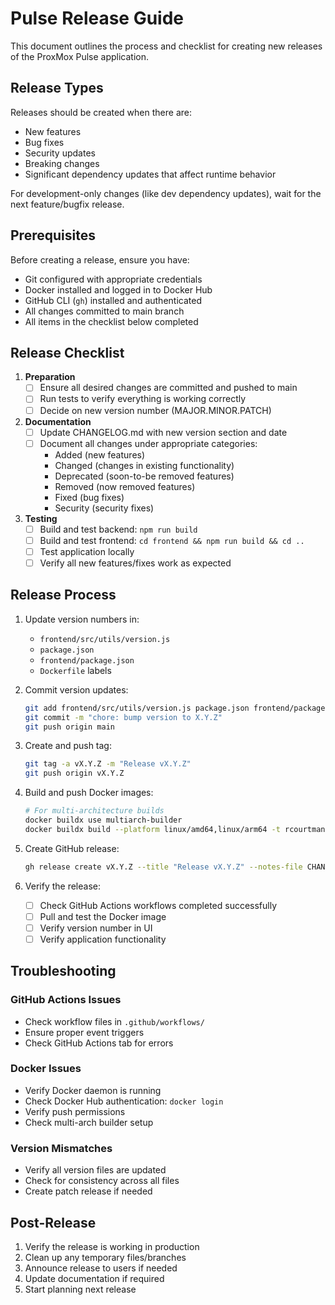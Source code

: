 # Pulse Release Guide

This document outlines the process and checklist for creating new releases of the ProxMox Pulse application.

## Release Types

Releases should be created when there are:
- New features
- Bug fixes
- Security updates
- Breaking changes
- Significant dependency updates that affect runtime behavior

For development-only changes (like dev dependency updates), wait for the next feature/bugfix release.

## Prerequisites

Before creating a release, ensure you have:
- Git configured with appropriate credentials
- Docker installed and logged in to Docker Hub
- GitHub CLI (`gh`) installed and authenticated
- All changes committed to main branch
- All items in the checklist below completed

## Release Checklist

1. **Preparation**
   - [ ] Ensure all desired changes are committed and pushed to main
   - [ ] Run tests to verify everything is working correctly
   - [ ] Decide on new version number (MAJOR.MINOR.PATCH)

2. **Documentation**
   - [ ] Update CHANGELOG.md with new version section and date
   - [ ] Document all changes under appropriate categories:
     - Added (new features)
     - Changed (changes in existing functionality)
     - Deprecated (soon-to-be removed features)
     - Removed (now removed features)
     - Fixed (bug fixes)
     - Security (security fixes)

3. **Testing**
   - [ ] Build and test backend: `npm run build`
   - [ ] Build and test frontend: `cd frontend && npm run build && cd ..`
   - [ ] Test application locally
   - [ ] Verify all new features/fixes work as expected

## Release Process

1. Update version numbers in:
   - `frontend/src/utils/version.js`
   - `package.json`
   - `frontend/package.json`
   - `Dockerfile` labels

2. Commit version updates:
   ```bash
   git add frontend/src/utils/version.js package.json frontend/package.json Dockerfile
   git commit -m "chore: bump version to X.Y.Z"
   git push origin main
   ```

3. Create and push tag:
   ```bash
   git tag -a vX.Y.Z -m "Release vX.Y.Z"
   git push origin vX.Y.Z
   ```

4. Build and push Docker images:
   ```bash
   # For multi-architecture builds
   docker buildx use multiarch-builder
   docker buildx build --platform linux/amd64,linux/arm64 -t rcourtman/pulse:X.X.X -t rcourtman/pulse:latest --push .
   ```

5. Create GitHub release:
   ```bash
   gh release create vX.Y.Z --title "Release vX.Y.Z" --notes-file CHANGELOG.md
   ```

6. Verify the release:
   - [ ] Check GitHub Actions workflows completed successfully
   - [ ] Pull and test the Docker image
   - [ ] Verify version number in UI
   - [ ] Verify application functionality

## Troubleshooting

### GitHub Actions Issues
- Check workflow files in `.github/workflows/`
- Ensure proper event triggers
- Check GitHub Actions tab for errors

### Docker Issues
- Verify Docker daemon is running
- Check Docker Hub authentication: `docker login`
- Verify push permissions
- Check multi-arch builder setup

### Version Mismatches
- Verify all version files are updated
- Check for consistency across all files
- Create patch release if needed

## Post-Release

1. Verify the release is working in production
2. Clean up any temporary files/branches
3. Announce release to users if needed
4. Update documentation if required
5. Start planning next release 